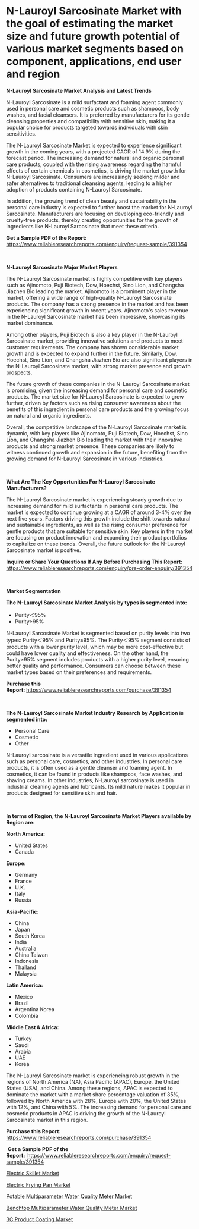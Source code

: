 <p><h1>N-Lauroyl Sarcosinate Market with the goal of estimating the market size and future growth potential of various market segments based on component, applications, end user and region</h1></p><p><strong>N-Lauroyl Sarcosinate Market Analysis and Latest Trends</strong></p>
<p><p>N-Lauroyl Sarcosinate is a mild surfactant and foaming agent commonly used in personal care and cosmetic products such as shampoos, body washes, and facial cleansers. It is preferred by manufacturers for its gentle cleansing properties and compatibility with sensitive skin, making it a popular choice for products targeted towards individuals with skin sensitivities.</p><p>The N-Lauroyl Sarcosinate Market is expected to experience significant growth in the coming years, with a projected CAGR of 14.9% during the forecast period. The increasing demand for natural and organic personal care products, coupled with the rising awareness regarding the harmful effects of certain chemicals in cosmetics, is driving the market growth for N-Lauroyl Sarcosinate. Consumers are increasingly seeking milder and safer alternatives to traditional cleansing agents, leading to a higher adoption of products containing N-Lauroyl Sarcosinate.</p><p>In addition, the growing trend of clean beauty and sustainability in the personal care industry is expected to further boost the market for N-Lauroyl Sarcosinate. Manufacturers are focusing on developing eco-friendly and cruelty-free products, thereby creating opportunities for the growth of ingredients like N-Lauroyl Sarcosinate that meet these criteria.</p></p>
<p><strong>Get a Sample PDF of the Report:&nbsp;</strong> <a href="https://www.reliableresearchreports.com/enquiry/request-sample/391354">https://www.reliableresearchreports.com/enquiry/request-sample/391354</a></p>
<p>&nbsp;</p>
<p><strong>N-Lauroyl Sarcosinate Major Market Players</strong></p>
<p><p>The N-Lauroyl Sarcosinate market is highly competitive with key players such as Ajinomoto, Puji Biotech, Dow, Hoechst, Sino Lion, and Changsha Jiazhen Bio leading the market. Ajinomoto is a prominent player in the market, offering a wide range of high-quality N-Lauroyl Sarcosinate products. The company has a strong presence in the market and has been experiencing significant growth in recent years. Ajinomoto's sales revenue in the N-Lauroyl Sarcosinate market has been impressive, showcasing its market dominance.</p><p>Among other players, Puji Biotech is also a key player in the N-Lauroyl Sarcosinate market, providing innovative solutions and products to meet customer requirements. The company has shown considerable market growth and is expected to expand further in the future. Similarly, Dow, Hoechst, Sino Lion, and Changsha Jiazhen Bio are also significant players in the N-Lauroyl Sarcosinate market, with strong market presence and growth prospects.</p><p>The future growth of these companies in the N-Lauroyl Sarcosinate market is promising, given the increasing demand for personal care and cosmetic products. The market size for N-Lauroyl Sarcosinate is expected to grow further, driven by factors such as rising consumer awareness about the benefits of this ingredient in personal care products and the growing focus on natural and organic ingredients.</p><p>Overall, the competitive landscape of the N-Lauroyl Sarcosinate market is dynamic, with key players like Ajinomoto, Puji Biotech, Dow, Hoechst, Sino Lion, and Changsha Jiazhen Bio leading the market with their innovative products and strong market presence. These companies are likely to witness continued growth and expansion in the future, benefiting from the growing demand for N-Lauroyl Sarcosinate in various industries.</p></p>
<p>&nbsp;</p>
<p><strong>What Are The Key Opportunities For N-Lauroyl Sarcosinate Manufacturers?</strong></p>
<p><p>The N-Lauroyl Sarcosinate market is experiencing steady growth due to increasing demand for mild surfactants in personal care products. The market is expected to continue growing at a CAGR of around 3-4% over the next five years. Factors driving this growth include the shift towards natural and sustainable ingredients, as well as the rising consumer preference for gentle products that are suitable for sensitive skin. Key players in the market are focusing on product innovation and expanding their product portfolios to capitalize on these trends. Overall, the future outlook for the N-Lauroyl Sarcosinate market is positive.</p></p>
<p><strong>Inquire or Share Your Questions If Any Before Purchasing This Report:</strong> <a href="https://www.reliableresearchreports.com/enquiry/pre-order-enquiry/391354">https://www.reliableresearchreports.com/enquiry/pre-order-enquiry/391354</a></p>
<p>&nbsp;</p>
<p><strong>Market Segmentation</strong></p>
<p><strong>The N-Lauroyl Sarcosinate Market Analysis by types is segmented into:</strong></p>
<p><ul><li>Purity＜95%</li><li>Purity≥95%</li></ul></p>
<p><p>N-Lauroyl Sarcosinate Market is segmented based on purity levels into two types: Purity＜95% and Purity≥95%. The Purity＜95% segment consists of products with a lower purity level, which may be more cost-effective but could have lower quality and effectiveness. On the other hand, the Purity≥95% segment includes products with a higher purity level, ensuring better quality and performance. Consumers can choose between these market types based on their preferences and requirements.</p></p>
<p><strong>Purchase this Report:&nbsp;</strong><a href="https://www.reliableresearchreports.com/purchase/391354">https://www.reliableresearchreports.com/purchase/391354</a></p>
<p>&nbsp;</p>
<p><strong>The N-Lauroyl Sarcosinate Market Industry Research by Application is segmented into:</strong></p>
<p><ul><li>Personal Care</li><li>Cosmetic</li><li>Other</li></ul></p>
<p><p>N-Lauroyl sarcosinate is a versatile ingredient used in various applications such as personal care, cosmetics, and other industries. In personal care products, it is often used as a gentle cleanser and foaming agent. In cosmetics, it can be found in products like shampoos, face washes, and shaving creams. In other industries, N-Lauroyl sarcosinate is used in industrial cleaning agents and lubricants. Its mild nature makes it popular in products designed for sensitive skin and hair.</p></p>
<p>&nbsp;</p>
<p><strong>In terms of Region, the N-Lauroyl Sarcosinate Market Players available by Region are:</strong></p>
<p>
    <p> <strong> North America: </strong>
        <ul>
            <li>United States</li>
            <li>Canada</li>
        </ul>
        </p> 
    <p> <strong> Europe: </strong>
        <ul>
            <li>Germany</li>
            <li>France</li>
            <li>U.K.</li>
            <li>Italy</li>
            <li>Russia</li>
        </ul>
        </p> 
    <p> <strong> Asia-Pacific: </strong>
        <ul>
            <li>China</li>
            <li>Japan</li>
            <li>South Korea</li>
            <li>India</li>
            <li>Australia</li>
            <li>China Taiwan</li>
            <li>Indonesia</li>
            <li>Thailand</li>
            <li>Malaysia</li>
        </ul>
        </p> 
    <p> <strong> Latin America: </strong>
        <ul>
            <li>Mexico</li>
            <li>Brazil</li>
            <li>Argentina Korea</li>
            <li>Colombia</li>
        </ul>
        </p> 
    <p> <strong> Middle East & Africa: </strong>
        <ul>
            <li>Turkey</li>
            <li>Saudi</li>
            <li>Arabia</li>
            <li>UAE</li>
            <li>Korea</li>
        </ul>
    </p>
    </p>
<p><p>The N-Lauroyl Sarcosinate market is experiencing robust growth in the regions of North America (NA), Asia Pacific (APAC), Europe, the United States (USA), and China. Among these regions, APAC is expected to dominate the market with a market share percentage valuation of 35%, followed by North America with 28%, Europe with 20%, the United States with 12%, and China with 5%. The increasing demand for personal care and cosmetic products in APAC is driving the growth of the N-Lauroyl Sarcosinate market in this region.</p></p>
<p><strong>Purchase this Report: </strong><a href="https://www.reliableresearchreports.com/purchase/391354">https://www.reliableresearchreports.com/purchase/391354</a></p>
<p>&nbsp;<strong>Get a Sample PDF of the Report:&nbsp;&nbsp;</strong><a href="https://www.reliableresearchreports.com/enquiry/request-sample/391354">https://www.reliableresearchreports.com/enquiry/request-sample/391354</a></p>
<p><strong></strong></p>
<p><p><a href="https://view.publitas.com/reportprime-1/electric-skillet-market-challenges-opportunities-and-growth-drivers-and-major-market-players-forecasted-for-period-from-2024-2031/">Electric Skillet Market</a></p><p><a href="https://view.publitas.com/reportprime-1/electric-frying-pan-market-centers-on-aspects-such-as-market-growth-market-share-market-opportunity-and-projected-forecasts-spanning-from-2024-to-2031/">Electric Frying Pan Market</a></p><p><a href="https://woozy-pyroraptor-a1f.notion.site/Potable-Multiparameter-Water-Quality-Meter-Market-Size-Market-Share-and-Global-Market-Analysis-Repo-070b3035149f4d34b517939d73dd4152">Potable Multiparameter Water Quality Meter Market</a></p><p><a href="https://rainy-horn-d69.notion.site/Benchtop-Multiparameter-Water-Quality-Meter-Market-Research-Report-Forecasted-for-Period-from-2024--a2006e2b5e2b452dac885f3b2489f51a">Benchtop Multiparameter Water Quality Meter Market</a></p><p><a href="https://github.com/mauripalmi/Market-Research-Report-List-2/blob/main/3c-product-coating-market.md">3C Product Coating Market</a></p></p>